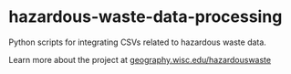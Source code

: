 # hazardous-waste-data-processing

Python scripts for integrating CSVs related to hazardous waste data.

Learn more about the project at [geography.wisc.edu/hazardouswaste](http://www.geography.wisc.edu/hazardouswaste)
